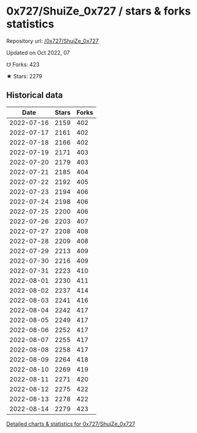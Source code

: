 # 0x727/ShuiZe_0x727 / stars & forks statistics

Repository url: [/0x727/ShuiZe_0x727](https://github.com/0x727/ShuiZe_0x727)

Updated on Oct 2022, 07

☋ Forks: 423

★ Stars: 2279

## Historical data
| Date | Stars | Forks |
|------|-------|-------|
| 2022-07-16 | 2159 | 402 | 
| 2022-07-17 | 2161 | 402 | 
| 2022-07-18 | 2166 | 402 | 
| 2022-07-19 | 2171 | 403 | 
| 2022-07-20 | 2179 | 403 | 
| 2022-07-21 | 2185 | 404 | 
| 2022-07-22 | 2192 | 405 | 
| 2022-07-23 | 2194 | 406 | 
| 2022-07-24 | 2198 | 406 | 
| 2022-07-25 | 2200 | 406 | 
| 2022-07-26 | 2203 | 407 | 
| 2022-07-27 | 2208 | 408 | 
| 2022-07-28 | 2209 | 408 | 
| 2022-07-29 | 2213 | 409 | 
| 2022-07-30 | 2216 | 409 | 
| 2022-07-31 | 2223 | 410 | 
| 2022-08-01 | 2230 | 411 | 
| 2022-08-02 | 2237 | 414 | 
| 2022-08-03 | 2241 | 416 | 
| 2022-08-04 | 2242 | 417 | 
| 2022-08-05 | 2249 | 417 | 
| 2022-08-06 | 2252 | 417 | 
| 2022-08-07 | 2255 | 417 | 
| 2022-08-08 | 2258 | 417 | 
| 2022-08-09 | 2264 | 418 | 
| 2022-08-10 | 2269 | 419 | 
| 2022-08-11 | 2271 | 420 | 
| 2022-08-12 | 2275 | 422 | 
| 2022-08-13 | 2278 | 422 | 
| 2022-08-14 | 2279 | 423 | 


[Detailed charts & statistics for 0x727/ShuiZe_0x727](https://reviewgithub.com/rep/0x727/ShuiZe_0x727)

